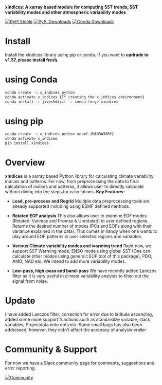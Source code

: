 **xIndices: A xarray based module for computing SST trends, SST variability modes and other atmospheric variability modes**

[![PyPi Shield](https://img.shields.io/pypi/v/xIndices)](https://pypi.org/project/xIndices/) [![PyPi Downloads](https://img.shields.io/pepy/dt/xIndices?label=PyPi%20Downloads)](https://pepy.tech/project/xIndices) [![Conda Downloads](https://img.shields.io/conda/dn/jiveshdixit/xIndices?label=conda%20downloads)](https://anaconda.org/jiveshdixit/xIndices)


# Install

Install the xIndices library using pip or conda. If you want to **updrade to v1.37, please install fresh**.

# using Conda

```bash
conda create -n x_indices python
conda activate x_indices (If creating the x_indices environment)
conda install -c jiveshdixit -c conda-forge xindices
```
# using pip

```bash
conda create -n x_indices python xesmf (MANDATORY)
conda activate x_indices
pip install xIndices
```

# Overview

**xIndices** is a xarray based Python library for calculating climate variability indices and patterns.
For now, from preprocessing the data to final calculation of indices and patterns, it allows user to directly
calculate without diving into the steps for calculations.
**Key Features:**

* **Load, pre-process and Regrid** Multiple data preprocessing tools are already supported including 
using ESMF defined methods. 

* **Rotated EOF analysis** This also allows user to examine EOF modes (Rotated: Varimax and Promax & Unrotated) 
in user defined regions. Returns the desired number of modes (PCs and EOFs along with their variance explained 
in the data). This comes in handy when one wants to play around EOF patterns in user selected regions and variables.  

* **Various Climate variability modes and warming trend** Right now, we support SST Warming mode, ENSO mode using 
global SST (One can calculate other modes using generaic EOF tool of this package), PDO, AMO, NAO etc. We intend to
add more variability modes.

* **Low-pass, high-pass and band-pass** We have recently added Lanczos filter as it is very useful in climate
variability analysis to filter-out the signal from noise.


# Update

I have added Lanczos filter, correction for error due to 
latitude ascending, added some more support functions such 
as standardize variable, stack variables, Projectdata onto eofs etc.
Some small bugs has also been addressed, however, they didn't affect 
the accuracy of analysis eralier


# Community & Support

For now we have a Slack community page for comments, suggestions and error reporting. 

[![Community](https://xindices.slack.com)](https://xindices.slack.com)

